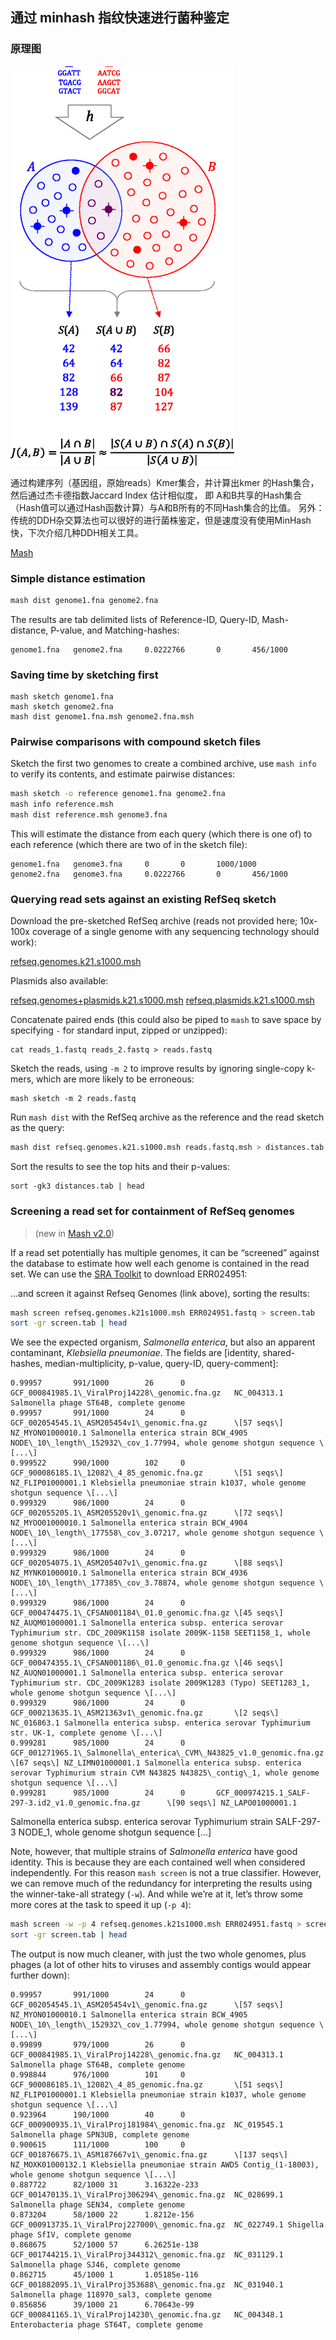 ## 通过 minhash 指纹快速进行菌种鉴定

### 原理图

![原理图](../../picture/13059_2016_997_Fig1_HTML.gif)

通过构建序列（基因组，原始reads）Kmer集合，并计算出kmer 的Hash集合， 然后通过杰卡德指数Jaccard Index 估计相似度， 即 A和B共享的Hash集合（Hash值可以通过Hash函数计算）与A和B所有的不同Hash集合的比值。 另外： 传统的DDH杂交算法也可以很好的进行菌株鉴定，但是速度没有使用MinHash快，下次介绍几种DDH相关工具。

[Mash](https://mash.readthedocs.io/en/latest/index.html)

### Simple distance estimation

```bash
mash dist genome1.fna genome2.fna
```

The results are tab delimited lists of Reference-ID, Query-ID, Mash-distance, P-value, and Matching-hashes:

```
genome1.fna   genome2.fna     0.0222766       0       456/1000
```

### Saving time by sketching first

```
mash sketch genome1.fna
mash sketch genome2.fna
mash dist genome1.fna.msh genome2.fna.msh
```

### Pairwise comparisons with compound sketch files

Sketch the first two genomes to create a combined archive, use `mash info` to verify its contents, and estimate pairwise distances:

```bash
mash sketch -o reference genome1.fna genome2.fna
mash info reference.msh
mash dist reference.msh genome3.fna
```

This will estimate the distance from each query (which there is one of) to each reference (which there are two of in the sketch file):

```
genome1.fna   genome3.fna     0       0       1000/1000
genome2.fna   genome3.fna     0.0222766       0       456/1000
```

### Querying read sets against an existing RefSeq sketch

Download the pre-sketched RefSeq archive (reads not provided here; 10x-100x coverage of a single genome with any sequencing technology should work):

[refseq.genomes.k21.s1000.msh](https://gembox.cbcb.umd.edu/mash/refseq.genomes.k21s1000.msh)

Plasmids also available:

[refseq.genomes+plasmids.k21.s1000.msh](https://gembox.cbcb.umd.edu/mash/refseq.genomes%2Bplasmid.k21s1000.msh) [refseq.plasmids.k21.s1000.msh](https://gembox.cbcb.umd.edu/mash/refseq.plasmid.k21s1000.msh)

Concatenate paired ends (this could also be piped to `mash` to save space by specifying `-` for standard input, zipped or unzipped):

```
cat reads_1.fastq reads_2.fastq > reads.fastq
```

Sketch the reads, using `-m 2` to improve results by ignoring single-copy k-mers, which are more likely to be erroneous:

```
mash sketch -m 2 reads.fastq
```

Run `mash dist` with the RefSeq archive as the reference and the read sketch as the query:

```bash
mash dist refseq.genomes.k21.s1000.msh reads.fastq.msh > distances.tab
```

Sort the results to see the top hits and their p-values:

```
sort -gk3 distances.tab | head
```

### Screening a read set for containment of RefSeq genomes

> (new in [Mash v2.0](https://github.com/marbl/Mash/releases))

If a read set potentially has multiple genomes, it can be “screened” against the database to estimate how well each genome is contained in the read set. We can use the [SRA Toolkit](https://www.ncbi.nlm.nih.gov/sra/docs/toolkitsoft/) to download ERR024951:

…and screen it against Refseq Genomes (link above), sorting the results:

```bash
mash screen refseq.genomes.k21s1000.msh ERR024951.fastq > screen.tab
sort -gr screen.tab | head
```

We see the expected organism, *Salmonella enterica*, but also an apparent contaminant, _Klebsiella pneumoniae_. The fields are \[identity, shared-hashes, median-multiplicity, p-value, query-ID, query-comment\]:

```
0.99957       991/1000        26      0       GCF_000841985.1\_ViralProj14228\_genomic.fna.gz   NC_004313.1 Salmonella phage ST64B, complete genome
0.99957       991/1000        24      0       GCF_002054545.1\_ASM205454v1\_genomic.fna.gz      \[57 seqs\] NZ_MYON01000010.1 Salmonella enterica strain BCW_4905 NODE\_10\_length\_152932\_cov_1.77994, whole genome shotgun sequence \[...\]
0.999522      990/1000        102     0       GCF_900086185.1\_12082\_4_85_genomic.fna.gz       \[51 seqs\] NZ_FLIP01000001.1 Klebsiella pneumoniae strain k1037, whole genome shotgun sequence \[...\]
0.999329      986/1000        24      0       GCF_002055205.1\_ASM205520v1\_genomic.fna.gz      \[72 seqs\] NZ_MYOO01000010.1 Salmonella enterica strain BCW_4904 NODE\_10\_length\_177558\_cov_3.07217, whole genome shotgun sequence \[...\]
0.999329      986/1000        24      0       GCF_002054075.1\_ASM205407v1\_genomic.fna.gz      \[88 seqs\] NZ_MYNK01000010.1 Salmonella enterica strain BCW_4936 NODE\_10\_length\_177385\_cov_3.78874, whole genome shotgun sequence \[...\]
0.999329      986/1000        24      0       GCF_000474475.1\_CFSAN001184\_01.0_genomic.fna.gz \[45 seqs\] NZ_AUQM01000001.1 Salmonella enterica subsp. enterica serovar Typhimurium str. CDC_2009K1158 isolate 2009K-1158 SEET1158_1, whole genome shotgun sequence \[...\]
0.999329      986/1000        24      0       GCF_000474355.1\_CFSAN001186\_01.0_genomic.fna.gz \[46 seqs\] NZ_AUQN01000001.1 Salmonella enterica subsp. enterica serovar Typhimurium str. CDC_2009K1283 isolate 2009K1283 (Typo) SEET1283_1, whole genome shotgun sequence \[...\]
0.999329      986/1000        24      0       GCF_000213635.1\_ASM21363v1\_genomic.fna.gz       \[2 seqs\] NC_016863.1 Salmonella enterica subsp. enterica serovar Typhimurium str. UK-1, complete genome \[...\]
0.999281      985/1000        24      0       GCF_001271965.1\_Salmonella\_enterica\_CVM\_N43825_v1.0_genomic.fna.gz      \[67 seqs\] NZ_LIMN01000001.1 Salmonella enterica subsp. enterica serovar Typhimurium strain CVM N43825 N43825\_contig\_1, whole genome shotgun sequence \[...\]
0.999281      985/1000        24      0       GCF_000974215.1_SALF-297-3.id2_v1.0_genomic.fna.gz      \[90 seqs\] NZ_LAPO01000001.1 
```

Salmonella enterica subsp. enterica serovar Typhimurium strain SALF-297-3 NODE_1, whole genome shotgun sequence \[...\]

Note, however, that multiple strains of _Salmonella enterica_ have good identity. This is because they are each contained well when considered independently. For this reason `mash screen` is not a true classifier. However, we can remove much of the redundancy for interpreting the results using the winner-take-all strategy (`-w`). And while we’re at it, let’s throw some more cores at the task to speed it up (`-p 4`):

```bash
mash screen -w -p 4 refseq.genomes.k21s1000.msh ERR024951.fastq > screen.tab
sort -gr screen.tab | head
```

The output is now much cleaner, with just the two whole genomes, plus phages (a lot of other hits to viruses and assembly contigs would appear further down):

```
0.99957       991/1000        24      0       GCF_002054545.1\_ASM205454v1\_genomic.fna.gz      \[57 seqs\] NZ_MYON01000010.1 Salmonella enterica strain BCW_4905 NODE\_10\_length\_152932\_cov_1.77994, whole genome shotgun sequence \[...\]
0.99899       979/1000        26      0       GCF_000841985.1\_ViralProj14228\_genomic.fna.gz   NC_004313.1 Salmonella phage ST64B, complete genome
0.998844      976/1000        101     0       GCF_900086185.1\_12082\_4_85_genomic.fna.gz       \[51 seqs\] NZ_FLIP01000001.1 Klebsiella pneumoniae strain k1037, whole genome shotgun sequence \[...\]
0.923964      190/1000        40      0       GCF_000900935.1\_ViralProj181984\_genomic.fna.gz  NC_019545.1 Salmonella phage SPN3UB, complete genome
0.900615      111/1000        100     0       GCF_001876675.1\_ASM187667v1\_genomic.fna.gz      \[137 seqs\] NZ_MOXK01000132.1 Klebsiella pneumoniae strain AWD5 Contig_(1-18003), whole genome shotgun sequence \[...\]
0.887722      82/1000 31      3.16322e-233    GCF_001470135.1\_ViralProj306294\_genomic.fna.gz  NC_028699.1 Salmonella phage SEN34, complete genome
0.873204      58/1000 22      1.8212e-156     GCF_000913735.1\_ViralProj227000\_genomic.fna.gz  NC_022749.1 Shigella phage SfIV, complete genome
0.868675      52/1000 57      6.26251e-138    GCF_001744215.1\_ViralProj344312\_genomic.fna.gz  NC_031129.1 Salmonella phage SJ46, complete genome
0.862715      45/1000 1       1.05185e-116    GCF_001882095.1\_ViralProj353688\_genomic.fna.gz  NC_031940.1 Salmonella phage 118970_sal3, complete genome
0.856856      39/1000 21      6.70643e-99     GCF_000841165.1\_ViralProj14230\_genomic.fna.gz   NC_004348.1 Enterobacteria phage ST64T, complete genome
```

